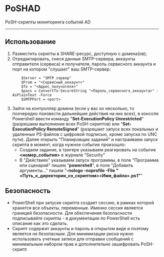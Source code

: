# PoSHAD
PoSH-скрипты мониторинга событий AD

---

## Использование

1. Разместить скрипты в SHARE-ресурс, доступную с домена(ов);
2. Отредактировать, снеся данные SMTP-сервера, аккаунты отправителя (сервиса) и получателя, пароль сервисного аккаунта и порт на котором "слушает" ваш SMTP-сервер:
    ```
		$Server = "SMTP_сервер"
		$From = "<Сервисный_аккаунт>"
		$To = "<Адрес_получателя>"
		$pass = ConvertTo-SecureString "<Пароль_сервисного_аккаунта>" -AsPlainText -Force
		$SMTPPort = <port>
    ```
3. Зайти на контроллер домена (если у вас их несколько, то поочередно поизвести дальнейшие действия на них всех), в консоле Powershell ввести команду "**Set-ExecutionPolicy Unrestricted**" (разрешаем выполнение всех PoSH-скриптов) или "**Set-ExecutionPolicy RemoteSigned**" (разрешает запуск всех локальных и удаленных PS-файлов с цифровой подписью, кроме запуска по UNC пути). Далее открыть "Планировщик заданий" и настраиваем запуск скрипта в момент, когда нужное событие произошло:
    - Создаем задание, в тригере указываем реагировать на событие **<номер_события>** в журнале "Security"
    - В "Действиях" указываем запуск программы, в поле "Программа или сценарий" пишем "**powershell**", в поле "Добавить аргументы..." пишем "**-nologo -noprofile -File "<Путь_к_директории_со_скриптом>\<Имя_файла>.ps1"**"

## Безопасность

- PowerShell при запуске скрипта создает сессию, в рамках которой хранятся все объекты, переменные. Именно сессия является границей безопасности. Для обеспечения безопасности подписывайте скрипты - в документации по PowerShell есть описание как это сделать.
- Скрипт содержит аккаунты и пароль в открытом виде и поэтому является не безопасным. Для минимизации риска нужно использовать учетные записи для отправки сообщений с минимальным набором прав и дополнительно зашифровать PoSH-скрипт.